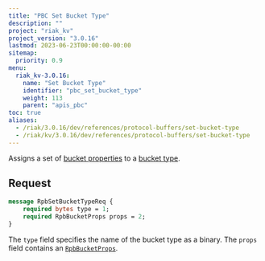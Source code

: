```yaml
---
title: "PBC Set Bucket Type"
description: ""
project: "riak_kv"
project_version: "3.0.16"
lastmod: 2023-06-23T00:00:00-00:00
sitemap:
  priority: 0.9
menu:
  riak_kv-3.0.16:
    name: "Set Bucket Type"
    identifier: "pbc_set_bucket_type"
    weight: 113
    parent: "apis_pbc"
toc: true
aliases:
  - /riak/3.0.16/dev/references/protocol-buffers/set-bucket-type
  - /riak/kv/3.0.16/dev/references/protocol-buffers/set-bucket-type
---
```


Assigns a set of [bucket properties]({{<baseurl>}}riak/kv/3.0.16/developing/api/protocol-buffers/set-bucket-props) to a
[bucket type]({{<baseurl>}}riak/kv/3.0.16/developing/usage/bucket-types).

## Request

```protobuf
message RpbSetBucketTypeReq {
    required bytes type = 1;
    required RpbBucketProps props = 2;
}
```

The `type` field specifies the name of the bucket type as a binary. The
`props` field contains an [`RpbBucketProps`]({{<baseurl>}}riak/kv/3.0.16/developing/api/protocol-buffers/get-bucket-props).

